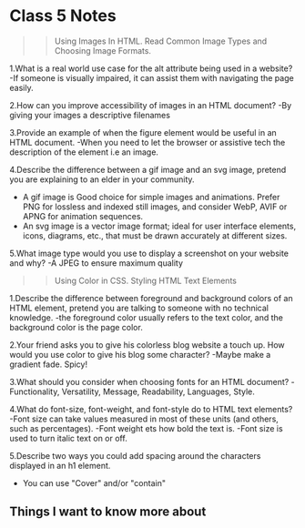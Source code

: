 # Class 5 Notes

>> Using Images In HTML. Read Common Image Types and Choosing Image Formats.

1.What is a real world use case for the alt attribute being used in a website?
  -If someone is visually impaired, it can assist them with navigating the page easily.
  
2.How can you improve accessibility of images in an HTML document?
  -By giving your images a descriptive filenames
  
3.Provide an example of when the figure element would be useful in an HTML document.
  -When you need to let the browser or assistive tech the description of the element i.e an image.
  
4.Describe the difference between a gif image and an svg image, pretend you are explaining to an elder in your community.
  - A gif image is 	Good choice for simple images and animations. Prefer PNG for lossless and indexed still images, and consider WebP, AVIF or APNG for animation             sequences.
  - An svg image is a vector image format; ideal for user interface elements, icons, diagrams, etc., that must be drawn accurately at different sizes.
  
5.What image type would you use to display a screenshot on your website and why?
  -A JPEG to ensure maximum quality
  
>> Using Color in CSS. Styling HTML Text Elements

1.Describe the difference between foreground and background colors of an HTML element, pretend you are talking to someone with no technical knowledge.
  -the foreground color usually refers to the text color, and the background color is the page color.
  
2.Your friend asks you to give his colorless blog website a touch up. How would you use color to give his blog some character?
  -Maybe make a gradient fade. Spicy!
  
3.What should you consider when choosing fonts for an HTML document?
  -Functionality, Versatility, Message, Readability, Languages, Style.
  
4.What do font-size, font-weight, and font-style do to HTML text elements?
  -Font size can take values measured in most of these units (and others, such as percentages). 
  -Font weight ets how bold the text is. 
  -Font size is used to turn italic text on or off.
  
5.Describe two ways you could add spacing around the characters displayed in an h1 element.
  - You can use "Cover" and/or "contain"


  
  ## Things I want to know more about
